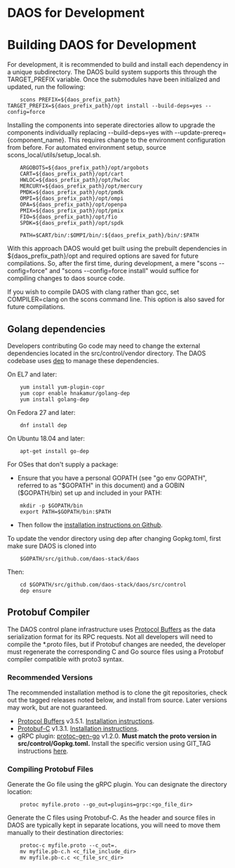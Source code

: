 # DAOS for Development

# Building DAOS for Development
For development, it is recommended to build and install each dependency in a unique subdirectory. The DAOS build system supports this through the TARGET\_PREFIX variable. Once the submodules have been initialized and updated, run the following:

```
    scons PREFIX=${daos_prefix_path} TARGET_PREFIX=${daos_prefix_path}/opt install --build-deps=yes --config=force
```

Installing the components into seperate directories allow to upgrade the components individually replacing --build-deps=yes with --update-prereq={component\_name}. This requires change to the environment configuration from before. For automated environment setup, source scons_local/utils/setup_local.sh.

```
    ARGOBOTS=${daos_prefix_path}/opt/argobots
    CART=${daos_prefix_path}/opt/cart
    HWLOC=${daos_prefix_path}/opt/hwloc
    MERCURY=${daos_prefix_path}/opt/mercury
    PMDK=${daos_prefix_path}/opt/pmdk
    OMPI=${daos_prefix_path}/opt/ompi
    OPA=${daos_prefix_path}/opt/openpa
    PMIX=${daos_prefix_path}/opt/pmix
    FIO=${daos_prefix_path}/opt/fio
    SPDK=${daos_prefix_path}/opt/spdk

    PATH=$CART/bin/:$OMPI/bin/:${daos_prefix_path}/bin/:$PATH
```

With this approach DAOS would get built using the prebuilt dependencies in ${daos_prefix_path}/opt and required options are saved for future compilations. So, after the first time, during development, a mere "scons --config=force" and "scons --config=force install" would suffice for compiling changes to daos source code.

If you wish to compile DAOS with clang rather than gcc, set COMPILER=clang on the scons command line.   This option is also saved for future compilations.

## Golang dependencies

Developers contributing Go code may need to change the external dependencies located in the src/control/vendor directory. The DAOS codebase uses [dep](https://github.com/golang/dep) to manage these dependencies.

On EL7 and later:

```
    yum install yum-plugin-copr
    yum copr enable hnakamur/golang-dep
    yum install golang-dep
```

On Fedora 27 and later:

```
    dnf install dep
```

On Ubuntu 18.04 and later:

```
    apt-get install go-dep
```

For OSes that don't supply a package:
* Ensure that you have a personal GOPATH (see "go env GOPATH", referred to as "$GOPATH" in this document) and a GOBIN ($GOPATH/bin) set up and included in your PATH:

```
    mkdir -p $GOPATH/bin
    export PATH=$GOPATH/bin:$PATH
```

* Then follow the [installation instructions on Github](https://github.com/golang/dep).

To update the vendor directory using dep after changing Gopkg.toml, first make sure DAOS is cloned into

```
    $GOPATH/src/github.com/daos-stack/daos
```

Then:

```
    cd $GOPATH/src/github.com/daos-stack/daos/src/control
    dep ensure
```

## Protobuf Compiler

The DAOS control plane infrastructure uses [Protocol Buffers](https://github.com/protocolbuffers/protobuf) as the data serialization format for its RPC requests. Not all developers will need to compile the *.proto files, but if Protobuf changes are needed, the developer must regenerate the corresponding C and Go source files using a Protobuf compiler compatible with proto3 syntax.

### Recommended Versions

The recommended installation method is to clone the git repositories, check out the tagged releases noted below, and install from source. Later versions may work, but are not guaranteed.

- [Protocol Buffers](https://github.com/protocolbuffers/protobuf) v3.5.1. [Installation instructions](https://github.com/protocolbuffers/protobuf/blob/master/src/README.md).
- [Protobuf-C](https://github.com/protobuf-c/protobuf-c) v1.3.1. [Installation instructions](https://github.com/protobuf-c/protobuf-c/blob/master/README.md).
- gRPC plugin: [protoc-gen-go](https://github.com/golang/protobuf) v1.2.0. **Must match the proto version in src/control/Gopkg.toml.** Install the specific version using GIT_TAG instructions [here](https://github.com/golang/protobuf/blob/master/README.md).

### Compiling Protobuf Files

Generate the Go file using the gRPC plugin. You can designate the directory location:

```
	protoc myfile.proto --go_out=plugins=grpc:<go_file_dir>
```

Generate the C files using Protobuf-C. As the header and source files in DAOS are typically kept in separate locations, you will need to move them manually to their destination directories:

```
	protoc-c myfile.proto --c_out=.
	mv myfile.pb-c.h <c_file_include_dir>
	mv myfile.pb-c.c <c_file_src_dir>
```
